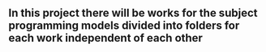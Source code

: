 ## In this project there will be works for the subject programming models divided into folders for each work independent of each other
